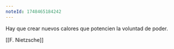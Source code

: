 ```yaml
---
noteId: 1748465184242
---
```


Hay que crear nuevos calores que potencien la voluntad de poder.

[[F. Nietzsche]]
